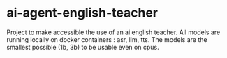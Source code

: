 # ai-agent-english-teacher
Project to make accessible the use of an ai english teacher. All models are running locally on docker containers : asr, llm, tts. The models are the smallest possible (1b, 3b) to be usable even on cpus.
